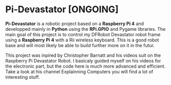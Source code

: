 # Pi-Devastator __[ONGOING]__

__Pi-Devastator__ is a robotic project based on a __Raspberry Pi 4__ and developped mainly in __Python__ using the __RPi.GPIO__ and Pygame libraries. The main goal of this project is to control my DFRobot Devastator robot frame using a __Raspberry Pi 4__ with a Rii wireless keyboard. This is a good robot base and will most likely be able to build further more on it in the futur. 

This project was inpired by Christopher Barnatt and his videos suit on the Raspberry Pi Devastator Robot. I basicaly guided myself on his videos for the electronic part, but the code here is much more advanced and efficient. Take a look at his channel Explainning Computers you will find a lot of interesting stuff.
